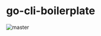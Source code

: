 # go-cli-boilerplate

![master](https://wdp9fww0r9.execute-api.us-west-2.amazonaws.com/production/badge/michaKFromParis/go-cli-boilerplate)
